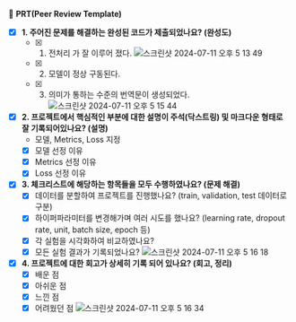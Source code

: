 🔑 **PRT(Peer Review Template)**

- [x] **1. 주어진 문제를 해결하는 완성된 코드가 제출되었나요? (완성도)**
  - [x] 1. 전처리 가 잘 이루어 졌다.
  ![스크린샷 2024-07-11 오후 5 13 49](https://github.com/silpiria98/aiffel_camp/assets/37362505/858f4d10-ebf5-496d-bbc7-8231ae0b3b8e)
  - [x] 2. 모델이 정상 구동된다.
  - [x] 3. 의미가 통하는 수준의 번역문이 생성되었다.
     ![스크린샷 2024-07-11 오후 5 15 44](https://github.com/silpiria98/aiffel_camp/assets/37362505/a0f9b191-3b39-4914-8221-b59b347d1bcc)
        
- [x] **2. 프로젝트에서 핵심적인 부분에 대한 설명이 주석(닥스트링) 및 마크다운 형태로 잘 기록되어있나요? (설명)**
  - 모델, Metrics, Loss 지정
  - [x] 모델 선정 이유
  - [x] Metrics 선정 이유
  - [x] Loss 선정 이유

- [x] **3. 체크리스트에 해당하는 항목들을 모두 수행하였나요? (문제 해결)**
  - [x] 데이터를 분할하여 프로젝트를 진행했나요? (train, validation, test 데이터로 구분)
  - [x] 하이퍼파라미터를 변경해가며 여러 시도를 했나요? (learning rate, dropout rate, unit, batch size, epoch 등)
  - [x] 각 실험을 시각화하여 비교하였나요?
  - [x] 모든 실험 결과가 기록되었나요?
![스크린샷 2024-07-11 오후 5 16 18](https://github.com/silpiria98/aiffel_camp/assets/37362505/8efccdbb-5b7b-43ee-847d-78091878838e)

- [x] **4. 프로젝트에 대한 회고가 상세히 기록 되어 있나요? (회고, 정리)**
  - [x] 배운 점
  - [x] 아쉬운 점
  - [x] 느낀 점
  - [x] 어려웠던 점
![스크린샷 2024-07-11 오후 5 16 34](https://github.com/silpiria98/aiffel_camp/assets/37362505/13a68669-e727-41c3-a1f6-a905981793ac)
